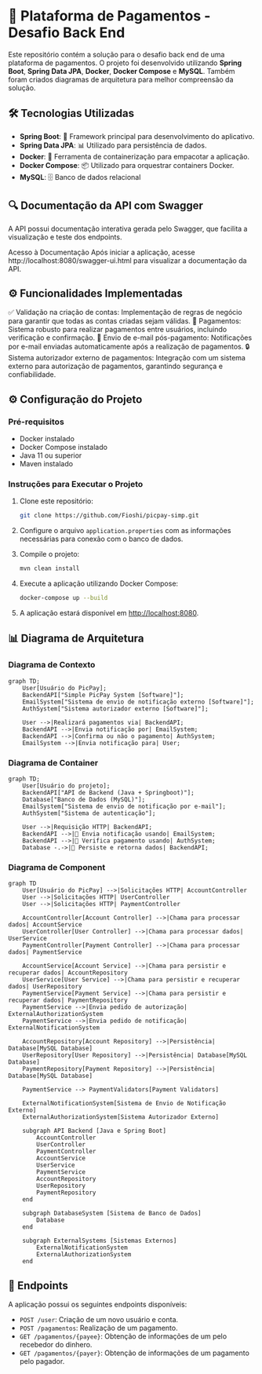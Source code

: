 # 🚀 Plataforma de Pagamentos - Desafio Back End

Este repositório contém a solução para o desafio back end de uma plataforma de pagamentos. O projeto foi desenvolvido utilizando **Spring Boot**, **Spring Data JPA**, **Docker**, **Docker Compose** e **MySQL**. Também foram criados diagramas de arquitetura para melhor compreensão da solução.

## 🛠️ Tecnologias Utilizadas

- **Spring Boot**: 🚀 Framework principal para desenvolvimento do aplicativo.
- **Spring Data JPA**: 📊 Utilizado para persistência de dados.
- **Docker**: 🐳 Ferramenta de containerização para empacotar a aplicação.
- **Docker Compose**: 📦 Utilizado para orquestrar containers Docker.
- **MySQL**: 🗄️ Banco de dados relacional

## 🔍 Documentação da API com Swagger
A API possui documentação interativa gerada pelo Swagger, que facilita a visualização e teste dos endpoints.

Acesso à Documentação
Após iniciar a aplicação, acesse http://localhost:8080/swagger-ui.html para visualizar a documentação da API.

## ⚙️ Funcionalidades Implementadas

✅ Validação na criação de contas: Implementação de regras de negócio para garantir que todas as contas criadas sejam válidas.
💸 Pagamentos: Sistema robusto para realizar pagamentos entre usuários, incluindo verificação e confirmação.
📧 Envio de e-mail pós-pagamento: Notificações por e-mail enviadas automaticamente após a realização de pagamentos.
🔒 Sistema autorizador externo de pagamentos: Integração com um sistema externo para autorização de pagamentos, garantindo segurança e confiabilidade.

## ⚙️ Configuração do Projeto

### Pré-requisitos

- Docker instalado
- Docker Compose instalado
- Java 11 ou superior
- Maven instalado

### Instruções para Executar o Projeto

1. Clone este repositório:
    ```sh
    git clone https://github.com/Fioshi/picpay-simp.git
    ```

2. Configure o arquivo `application.properties` com as informações necessárias para conexão com o banco de dados.

3. Compile o projeto:
    ```sh
    mvn clean install
    ```

4. Execute a aplicação utilizando Docker Compose:
    ```sh
    docker-compose up --build
    ```

5. A aplicação estará disponível em [http://localhost:8080](http://localhost:8080).

## 📊 Diagrama de Arquitetura

### Diagrama de Contexto
```mermaid
graph TD;
    User[Usuário do PicPay];
    BackendAPI["Simple PicPay System [Software]"];
    EmailSystem["Sistema de envio de notificação externo [Software]"];
    AuthSystem["Sistema autorizador externo [Software]"];

    User -->|Realizará pagamentos via| BackendAPI;
    BackendAPI -->|Envia notificação por| EmailSystem;
    BackendAPI -->|Confirma ou não o pagamento| AuthSystem;
    EmailSystem -->|Envia notificação para| User;
```

### Diagrama de Container
```mermaid
graph TD;
    User[Usuário do projeto];
    BackendAPI["API de Backend (Java + Springboot)"];
    Database["Banco de Dados (MySQL)"];
    EmailSystem["Sistema de envio de notificação por e-mail"];
    AuthSystem["Sistema de autenticação"];

    User -->|Requisição HTTP| BackendAPI;
    BackendAPI -->|📧 Envia notificação usando| EmailSystem;
    BackendAPI -->|🔐 Verifica pagamento usando| AuthSystem;
    Database -.->|📂 Persiste e retorna dados| BackendAPI;
````

### Diagrama de Component
```mermaid
graph TD
    User[Usuário do PicPay] -->|Solicitações HTTP| AccountController
    User -->|Solicitações HTTP| UserController
    User -->|Solicitações HTTP| PaymentController

    AccountController[Account Controller] -->|Chama para processar dados| AccountService
    UserController[User Controller] -->|Chama para processar dados| UserService
    PaymentController[Payment Controller] -->|Chama para processar dados| PaymentService

    AccountService[Account Service] -->|Chama para persistir e recuperar dados| AccountRepository
    UserService[User Service] -->|Chama para persistir e recuperar dados| UserRepository
    PaymentService[Payment Service] -->|Chama para persistir e recuperar dados| PaymentRepository
    PaymentService -->|Envia pedido de autorização| ExternalAuthorizationSystem
    PaymentService -->|Envia pedido de notificação| ExternalNotificationSystem

    AccountRepository[Account Repository] -->|Persistência| Database[MySQL Database]
    UserRepository[User Repository] -->|Persistência| Database[MySQL Database]
    PaymentRepository[Payment Repository] -->|Persistência| Database[MySQL Database]

    PaymentService --> PaymentValidators[Payment Validators]

    ExternalNotificationSystem[Sistema de Envio de Notificação Externo]
    ExternalAuthorizationSystem[Sistema Autorizador Externo]

    subgraph API Backend [Java e Spring Boot]
        AccountController
        UserController
        PaymentController
        AccountService
        UserService
        PaymentService
        AccountRepository
        UserRepository
        PaymentRepository
    end

    subgraph DatabaseSystem [Sistema de Banco de Dados]
        Database
    end

    subgraph ExternalSystems [Sistemas Externos]
        ExternalNotificationSystem
        ExternalAuthorizationSystem
    end
```

## 🔗 Endpoints

A aplicação possui os seguintes endpoints disponíveis:

- `POST /user`: Criação de um novo usuário e conta.
- `POST /pagamentos`: Realização de um pagamento.
- `GET /pagamentos/{payee}`: Obtenção de informações de um pelo recebedor do dinhero.
- `GET /pagamentos/{payer}`: Obtenção de informações de um pagamento pelo pagador.
